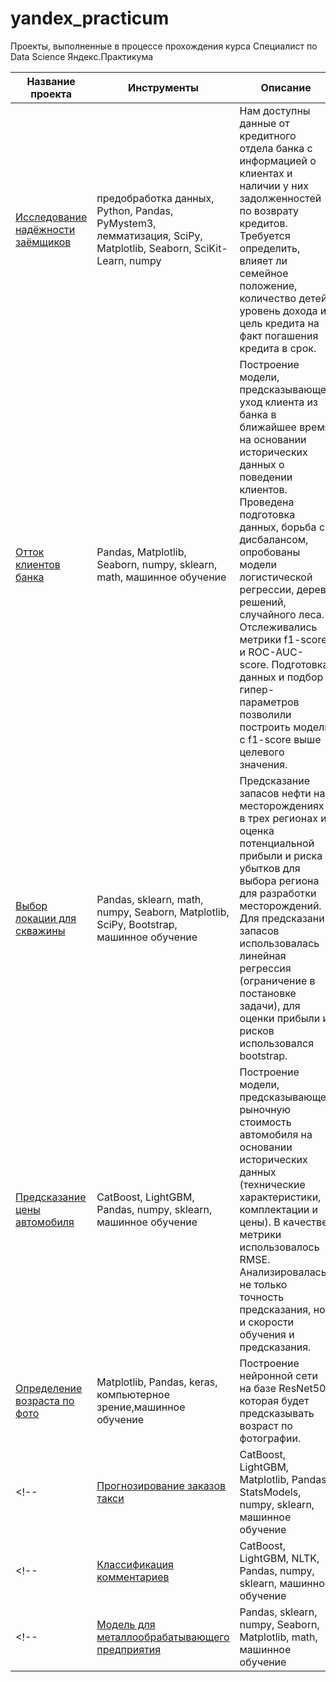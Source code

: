# yandex_practicum
 Проекты, выполненные в процессе прохождения курса Специалист по Data Science Яндекс.Практикума
 
 | Название проекта | Инструменты | Описание | 
 | --- | --- | ------ | 
 | [Исследование надёжности заёмщиков](https://github.com/Al-Zhukov/yandex_praktikum/tree/main/Исследование_надежности_заемщиков)  | предобработка данных, Python, Pandas, PyMystem3, лемматизация, SciPy, Matplotlib, Seaborn, SciKit-Learn, numpy | Нам доступны данные от кредитного отдела банка с информацией о клиентах и наличии у них задолженностей по возврату кредитов. Требуется определить, влияет ли семейное положение, количество детей, уровень дохода и цель кредита на факт погашения кредита в срок.| 
 | [Отток клиентов банка](https://github.com/Al-Zhukov/yandex_praktikum/tree/main/Отток_клиентов_банка) | Pandas, Matplotlib, Seaborn, numpy, sklearn, math, машинное обучение | Построение модели, предсказывающей уход клиента из банка в ближайшее время на основании исторических данных о поведении клиентов. Проведена подготовка данных, борьба с дисбалансом, опробованы модели логистической регрессии, дерева решений, случайного леса. Отслеживались метрики f1-score и ROC-AUC-score. Подготовка данных и подбор гипер-параметров позволили построить модель с f1-score выше целевого значения. |
 | [Выбор локации для скважины](https://github.com/Al-Zhukov/yandex_praktikum/tree/main/Выбор_локации_для_разработки_новых_нефтяных_месторождений) | Pandas, sklearn, math, numpy, Seaborn, Matplotlib, SciPy, Bootstrap, машинное обучение | Предсказание запасов нефти на месторождениях в трех регионах и оценка потенциальной прибыли и риска убытков для выбора региона для разработки месторождений. Для предсказаний запасов использовалась линейная регрессия (ограничение в постановке задачи), для оценки прибыли и рисков использовался bootstrap. |
 | [Предсказание цены автомобиля](https://github.com/Al-Zhukov/yandex_praktikum/tree/main/Предсказание_цены_автомобиля) | CatBoost, LightGBM, Pandas, numpy, sklearn, машинное обучение | Построение модели, предсказывающей рыночную стоимость автомобиля на основании исторических данных (технические характеристики, комплектации и цены). В качестве метрики использовалось RMSE. Анализировалась не только точность предсказания, но и скорости обучения и предсказания.  | 
 | [Определение возраста по фото](https://github.com/Al-Zhukov/yandex_praktikum/tree/main/Компьютерное_зрение) | Matplotlib, Pandas, keras, компьютерное зрение,машинное обучение | Построение нейронной сети на базе ResNet50, которая будет предсказывать возраст по фотографии.| 
 <!-- | [Прогнозирование заказов такси](https://github.com/Al-Zhukov/yandex_praktikum/tree/main/Прогнозирование_заказов_такси) | CatBoost, LightGBM, Matplotlib, Pandas, StatsModels, numpy, sklearn, машинное обучение | Работаем с историческими данными о количестве заказов такси в аэропортах. Для привлечения дополнительных водителей в часы-пик хотим построить модель, прогнозирующую количество заказов на следующий час. В качестве метрики используется RMSE. | -->
 <!-- | [Классификация комментариев](https://github.com/Al-Zhukov/yandex_praktikum/tree/main/Классификация_комментариев) | CatBoost, LightGBM, NLTK, Pandas, numpy, sklearn, машинное обучение | Готовим инструмент, который будем помечать потенциально токсичные комментарии для отправки их на модерацию. В качестве метрики используется f1-score. | -->
 <!-- | [Модель для металлообрабатывающего предприятия](https://github.com/Al-Zhukov/yandex_praktikum/tree/main/Модель_для_металлообработывающего_предприятия)| Pandas, sklearn, numpy, Seaborn, Matplotlib, math, машинное обучение | Описание будет добавлено позже |-->
